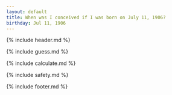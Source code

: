 ```yaml
---
layout: default
title: When was I conceived if I was born on July 11, 1906?
birthday: Jul 11, 1906
---
```


{% include header.md %}

{% include guess.md %}

{% include calculate.md %}

{% include safety.md %}

{% include footer.md %}



